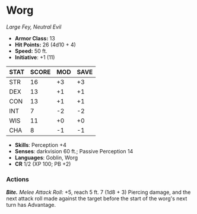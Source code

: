 # Worg

*Large Fey, Neutral Evil*

- **Armor Class:** 13
- **Hit Points:** 26 (4d10 + 4)
- **Speed:** 50 ft.
- **Initiative**: +1 (11)

|STAT|SCORE|MOD|SAVE|
| --- | --- | --- | ---- |
| STR | 16 | +3 | +3 |
| DEX | 13 | +1 | +1 |
| CON | 13 | +1 | +1 |
| INT | 7 | -2 | -2 |
| WIS | 11 | +0 | +0 |
| CHA | 8 | -1 | -1 |

- **Skills**: Perception +4
- **Senses**: darkvision 60 ft.; Passive Perception 14
- **Languages**: Goblin, Worg
- **CR** 1/2 (XP 100; PB +2)

### Actions

***Bite.*** *Melee Attack Roll:* +5, reach 5 ft. 7 (1d8 + 3) Piercing damage, and the next attack roll made against the target before the start of the worg's next turn has Advantage.
